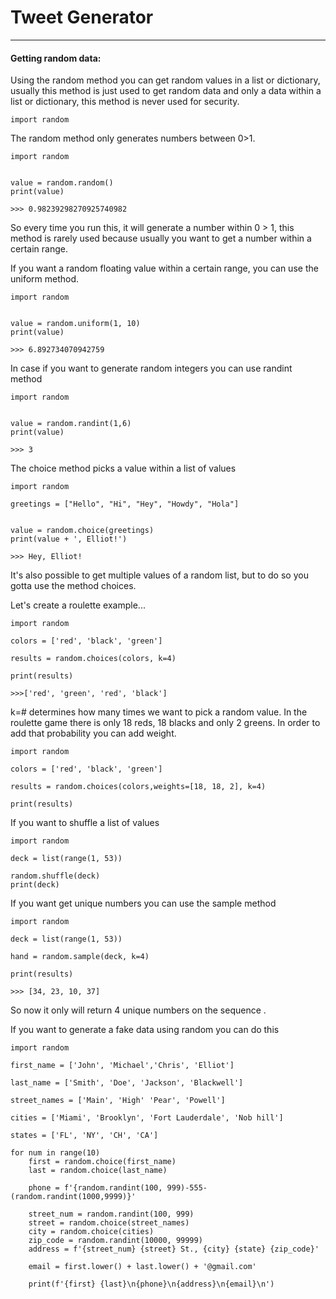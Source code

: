 # Tweet Generator 

---

#### Getting random data:



Using the random method you can get random values in a list or dictionary, usually this method is just used to get random data and only a data within a list or dictionary, this method is never used for security.

```
import random
```

The random method only generates numbers between 0&gt;1.

```
import random 


value = random.random()
print(value)

>>> 0.98239298270925740982
```

So every time you run this, it will generate a number within 0 &gt; 1, this method is rarely used because usually you want to get a number within a certain range.

If you want a random floating value within a certain range, you can use the uniform method.  

```
import random 


value = random.uniform(1, 10)
print(value)

>>> 6.892734070942759

```

In case if you want to generate random integers you can use randint method

```
import random 


value = random.randint(1,6)
print(value)

>>> 3
```

The choice method picks a value within a list of values 

```
import random 

greetings = ["Hello", "Hi", "Hey", "Howdy", "Hola"]


value = random.choice(greetings)
print(value + ', Elliot!')

>>> Hey, Elliot!
```



It's also possible to get multiple values of a random list, but to do so you gotta use the method choices.

Let's create a roulette example...

```
import random 

colors = ['red', 'black', 'green']

results = random.choices(colors, k=4)

print(results)

>>>['red', 'green', 'red', 'black']
```

k=\# determines how many times we want to pick a random value. In the roulette game there is only 18 reds, 18 blacks and only 2 greens. In order to add that probability you can add weight. 

```
import random 

colors = ['red', 'black', 'green']

results = random.choices(colors,weights=[18, 18, 2], k=4)

print(results)
```

If you want to shuffle a list of values 

```
import random 

deck = list(range(1, 53))

random.shuffle(deck)
print(deck)
```

If you want get unique numbers you can use the sample method 

```
import random 

deck = list(range(1, 53))

hand = random.sample(deck, k=4)

print(results)

>>> [34, 23, 10, 37]
```

So now it only will return 4 unique numbers on the sequence .

If you want to generate a fake data using random you can do this

```
import random 

first_name = ['John', 'Michael','Chris', 'Elliot']

last_name = ['Smith', 'Doe', 'Jackson', 'Blackwell']

street_names = ['Main', 'High' 'Pear', 'Powell']

cities = ['Miami', 'Brooklyn', 'Fort Lauderdale', 'Nob hill'] 

states = ['FL', 'NY', 'CH', 'CA']

for num in range(10)
    first = random.choice(first_name)
    last = random.choice(last_name)
    
    phone = f'{random.randint(100, 999)-555-(random.randint(1000,9999)}'
    
    street_num = random.randint(100, 999)
    street = random.choice(street_names)
    city = random.choice(cities)
    zip_code = random.randint(10000, 99999)
    address = f'{street_num} {street} St., {city} {state} {zip_code}'
    
    email = first.lower() + last.lower() + '@gmail.com'
    
    print(f'{first} {last}\n{phone}\n{address}\n{email}\n')

```



